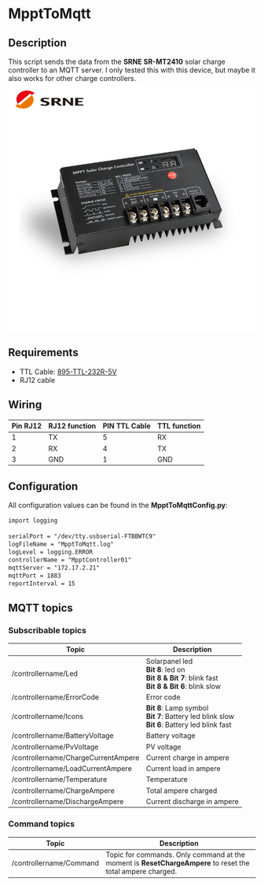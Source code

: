 # MpptToMqtt
## Description
This script sends the data from the **SRNE SR-MT2410** solar charge controller to an MQTT server. I only tested this with this device, but maybe it also works for other charge controllers.
![SRNE SR-MT2410](/images/SRNE-SR-MT2410.jpg)
## Requirements

 - TTL Cable:
   [895-TTL-232R-5V](https://www.mouser.ch/ProductDetail/FTDI/TTL-232R-5V?qs=OMDV80DKjRorBEBwmlJ4Pg==&gclid=Cj0KCQjwoub3BRC6ARIsABGhnya3tCWSCe0dIKwnhwxVtWlH5CdFpzyQSQgBPCcao4L1b93XQLkidTYaAvbGEALw_wcB)
 - RJ12 cable

## Wiring
| Pin RJ12 | RJ12 function | PIN TTL Cable | TTL function |
|--|--|--|--|
| 1 | TX | 5 | RX |
| 2 | RX | 4 | TX |
| 3 | GND | 1 | GND |

## Configuration
All configuration values can be found in the **MpptToMqttConfig.py**:

    import logging
    
    serialPort = "/dev/tty.usbserial-FTBBWTC9"
    logFileName = "MpptToMqtt.log"
    logLevel = logging.ERROR
    controllerName = "MpptController01"
    mqttServer = "172.17.2.21"
    mqttPort = 1883
    reportInterval = 15
## MQTT topics
### Subscribable topics
| Topic | Description |
|--|--|
|/controllername/Led| Solarpanel led<br>**Bit 8**: led on<br>**Bit 8 & Bit 7**: blink fast<br>**Bit 8 & Bit 6**: blink slow |
|/controllername/ErrorCode| Error code |
|/controllername/Icons| **Bit 8**: Lamp symbol<br>**Bit 7**: Battery led blink slow<br>**Bit 6**: Battery led blink fast |
|/controllername/BatteryVoltage| Battery voltage |
|/controllername/PvVoltage| PV voltage |
|/controllername/ChargeCurrentAmpere| Current charge in ampere |
|/controllername/LoadCurrentAmpere| Current load in ampere |
|/controllername/Temperature| Temperature |
|/controllername/ChargeAmpere| Total ampere charged |
|/controllername/DischargeAmpere| Current discharge in ampere |
### Command topics
| Topic | Description |
|--|--|
| /controllername/Command | Topic for commands. Only command at the moment is **ResetChargeAmpere** to reset the total ampere charged. |

